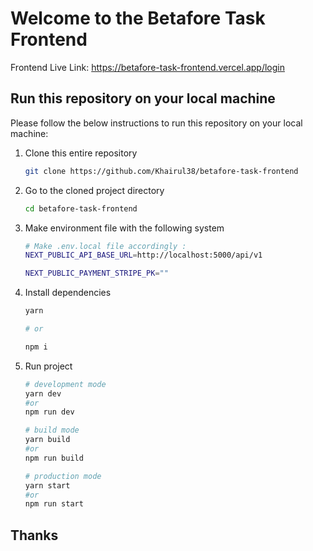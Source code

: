 # Welcome to the Betafore Task Frontend

Frontend Live Link: https://betafore-task-frontend.vercel.app/login

<!-- HOW TO RUN -->

<!-- Test -->
<!-- Testing -->

## Run this repository on your local machine

Please follow the below instructions to run this repository on your local machine:

1. Clone this entire repository

   ```sh
   git clone https://github.com/Khairul38/betafore-task-frontend
   ```

2. Go to the cloned project directory

   ```sh
   cd betafore-task-frontend

   ```

3. Make environment file with the following system

   ```sh
   # Make .env.local file accordingly :
   NEXT_PUBLIC_API_BASE_URL=http://localhost:5000/api/v1

   NEXT_PUBLIC_PAYMENT_STRIPE_PK=""
   ```

4. Install dependencies

   ```sh
   yarn

   # or

   npm i
   ```

5. Run project

   ```sh
   # development mode
   yarn dev
   #or
   npm run dev

   # build mode
   yarn build
   #or
   npm run build

   # production mode
   yarn start
   #or
   npm run start
   ```

## Thanks
